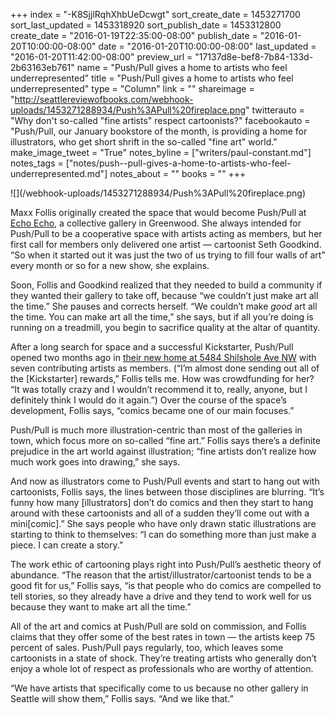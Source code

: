 +++
index = "-K8SjjlRqhXhbUeDcwgt"
sort_create_date = 1453271700
sort_last_updated = 1453318920
sort_publish_date = 1453312800
create_date = "2016-01-19T22:35:00-08:00"
publish_date = "2016-01-20T10:00:00-08:00"
date = "2016-01-20T10:00:00-08:00"
last_updated = "2016-01-20T11:42:00-08:00"
preview_url = "17137d8e-bef8-7b84-133d-2b63163eb761"
name = "Push/Pull gives a home to artists who feel underrepresented"
title = "Push/Pull gives a home to artists who feel underrepresented"
type = "Column"
link = ""
shareimage = "http://seattlereviewofbooks.com/webhook-uploads/1453271288934/Push%3APull%20fireplace.png"
twitterauto = "Why don't so-called \"fine artists\" respect cartoonists?"
facebookauto = "Push/Pull, our January bookstore of the month, is providing a home for illustrators, who get short shrift in the so-called \"fine art\" world."
make_image_tweet = "True"
notes_byline = ["writers/paul-constant.md"]
notes_tags = ["notes/push--pull-gives-a-home-to-artists-who-feel-underrepresented.md"]
notes_about = ""
books = ""
+++
<p class="image">![](/webhook-uploads/1453271288934/Push%3APull%20fireplace.png)</p>

Maxx Follis originally created the space that would become Push/Pull at [Echo Echo](https://www.facebook.com/echoechogallery/), a collective gallery in Greenwood. She always intended for Push/Pull to be a cooperative space with artists acting as members, but her first call for members only delivered one artist — cartoonist Seth Goodkind. “So when it started out it was just the two of us trying to fill four walls of art” every month or so for a new show, she explains.

Soon, Follis and Goodkind realized that they needed to build a community if they wanted their gallery to take off, because “we couldn’t just make art all the time.” She pauses and corrects herself. “We couldn’t make *good* art all the time. You can make art all the time,” she says, but if all you’re doing is running on a treadmill, you begin to sacrifice quality at the altar of quantity.

After a long search for space and a successful Kickstarter, Push/Pull opened two months ago in [their new home at 5484 Shilshole Ave NW](http://seattlereviewofbooks.com/notes/2016/01/13/the-many-sides-of-pushpull-our-bookstore-of-the-month/) with seven contributing artists as members. (“I’m almost done sending out all of the [Kickstarter] rewards,” Follis tells me. How was crowdfunding for her?  “It was totally crazy and I wouldn’t recommend it to, really, anyone, but I definitely think I would do it again.”) Over the course of the space’s development, Follis says, “comics became one of our main focuses.” 

Push/Pull is much more illustration-centric than most of the galleries in town, which focus more on so-called “fine art.” Follis says there’s a definite prejudice in the art world against illustration; “fine artists don’t realize how much work goes into drawing,” she says. 

And now as illustrators come to Push/Pull events and start to hang out with cartoonists, Follis says, the lines between those disciplines are blurring. “It’s funny how many [illustrators] don’t do comics and then they start to hang around with these cartoonists and all of a sudden they’ll come out with a mini[comic].” She says people who have only drawn static illustrations are starting to think to themselves: “I can do something more than just make a piece. I can create a story.”

The work ethic of cartooning plays right into Push/Pull’s aesthetic theory of abundance. “The reason that the artist/illustrator/cartoonist tends to be a good fit for us,” Follis says, “is that people who do comics are compelled to tell stories, so they already have a drive and they tend to work well for us because they want to make art all the time.”

All of the art and comics at Push/Pull are sold on commission, and Follis claims that they offer some of the best rates in town — the artists keep 75 percent of sales. Push/Pull pays regularly, too, which leaves some cartoonists in a state of shock. They’re treating artists who generally don’t enjoy a whole lot of respect as professionals who are worthy of attention.

“We have artists that specifically come to us because no other gallery in Seattle will show them,” Follis says. “And we like that.”